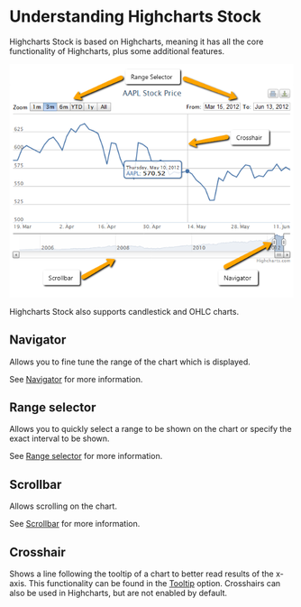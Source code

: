 Understanding Highcharts Stock
===

Highcharts Stock is based on Highcharts, meaning it has all the core functionality of Highcharts, plus some additional features.

![understanding_highstock.png](understanding_highstock.png)

Highcharts Stock also supports candlestick and OHLC charts.

Navigator
---------

Allows you to fine tune the range of the chart which is displayed.

See [Navigator](https://highcharts.com/docs/stock/navigator) for more information.

Range selector
--------------

Allows you to quickly select a range to be shown on the chart or specify the exact interval to be shown.

See [Range selector](https://highcharts.com/docs/stock/range-selector) for more information.

Scrollbar
---------

Allows scrolling on the chart.

See [Scrollbar](https://highcharts.com/docs/chart-concepts/scrollbar) for more information.

Crosshair
---------

Shows a line following the tooltip of a chart to better read results of the x-axis. This functionality can be found in the [Tooltip](https://highcharts.com/docs/chart-concepts/tooltip) option. Crosshairs can also be used in Highcharts, but are not enabled by default.
